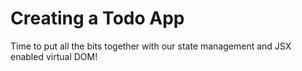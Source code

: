 # Creating a Todo App
Time to put all the bits together with our state management and JSX enabled virtual DOM!
